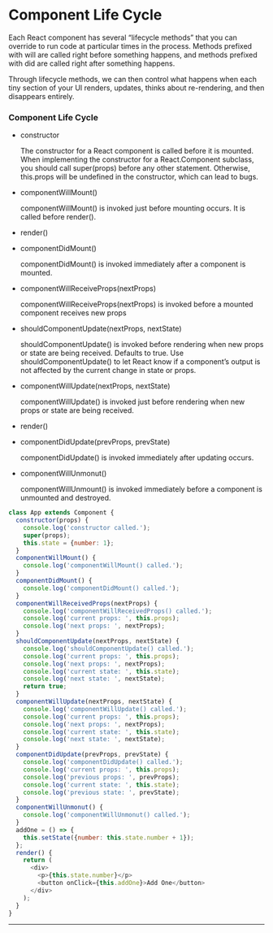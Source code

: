 # Component Life Cycle

Each React component has several “lifecycle methods” that you can override to run code at particular times in the process. Methods prefixed with will are called right before something happens, and methods prefixed with did are called right after something happens.

Through lifecycle methods, we can then control what happens when each tiny section of your UI renders, updates, thinks about re-rendering, and then disappears entirely.

### Component Life Cycle

* constructor

  The constructor for a React component is called before it is mounted. When implementing the constructor for a React.Component subclass, you should call super(props) before any other statement. Otherwise, this.props will be undefined in the constructor, which can lead to bugs.

* componentWillMount()

  componentWillMount() is invoked just before mounting occurs. It is called before render().

* render()

* componentDidMount()

  componentDidMount() is invoked immediately after a component is mounted.

* componentWillReceiveProps(nextProps)

  componentWillReceiveProps(nextProps) is invoked before a mounted component receives new props

* shouldComponentUpdate(nextProps, nextState)

  shouldComponentUpdate() is invoked before rendering when new props or state are being received. Defaults to true. Use shouldComponentUpdate() to let React know if a component’s output is not affected by the current change in state or props.

* componentWillUpdate(nextProps, nextState)

  componentWillUpdate() is invoked just before rendering when new props or state are being received.

* render()

* componentDidUpdate(prevProps, prevState)

  componentDidUpdate() is invoked immediately after updating occurs.

* componentWillUnmonut()

  componentWillUnmount() is invoked immediately before a component is unmounted and destroyed.

```js
class App extends Component {
  constructor(props) {
    console.log('constructor called.');
    super(props);
    this.state = {number: 1};
  }
  componentWillMount() {
    console.log('componentWillMount() called.');
  }
  componentDidMount() {
    console.log('componentDidMount() called.');
  }
  componentWillReceivedProps(nextProps) {
    console.log('componentWillReceivedProps() called.');
    console.log('current props: ', this.props);
    console.log('next props: ', nextProps);
  }
  shouldComponentUpdate(nextProps, nextState) {
    console.log('shouldComponentUpdate() called.');
    console.log('current props: ', this.props);
    console.log('next props: ', nextProps);
    console.log('current state: ', this.state);
    console.log('next state: ', nextState);
    return true;
  }
  componentWillUpdate(nextProps, nextState) {
    console.log('componentWillUpdate() called.');
    console.log('current props: ', this.props);
    console.log('next props: ', nextProps);
    console.log('current state: ', this.state);
    console.log('next state: ', nextState);
  }
  componentDidUpdate(prevProps, prevState) {
    console.log('componentDidUpdate() called.');
    console.log('current props: ', this.props);
    console.log('previous props: ', prevProps);
    console.log('current state: ', this.state);
    console.log('previous state: ', prevState);
  }
  componentWillUnmonut() {
    console.log('componentWillUnmonut() called.');
  }
  addOne = () => {
    this.setState({number: this.state.number + 1});
  };
  render() {
    return (
      <div>
        <p>{this.state.number}</p>
        <button onClick={this.addOne}>Add One</button>
      </div>
    );
  }
}
```

---
